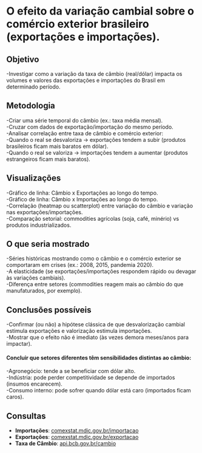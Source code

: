 # O efeito da variação cambial sobre o comércio exterior brasileiro (exportações e importações).

## Objetivo
-Investigar como a variação da taxa de câmbio (real/dólar) impacta os volumes e valores das exportações e importações do Brasil em determinado período.

## Metodologia
-Criar uma série temporal do câmbio (ex.: taxa média mensal). <br>
-Cruzar com dados de exportação/importação do mesmo período. <br>
-Analisar correlação entre taxa de câmbio e comércio exterior: <br>
-Quando o real se desvaloriza → exportações tendem a subir (produtos brasileiros ficam mais baratos em dólar). <br>
-Quando o real se valoriza → importações tendem a aumentar (produtos estrangeiros ficam mais baratos). <br>

## Visualizações 

-Gráfico de linha: Câmbio x Exportações ao longo do tempo. <br>
-Gráfico de linha: Câmbio x Importações ao longo do tempo. <br>
-Correlação (heatmap ou scatterplot) entre variação do câmbio e variação nas exportações/importações. <br>
-Comparação setorial: commodities agrícolas (soja, café, minério) vs produtos industrializados. <br>

## O que seria mostrado

-Séries históricas mostrando como o câmbio e o comércio exterior se comportaram em crises (ex.: 2008, 2015, pandemia 2020). <br>
-A elasticidade (se exportações/importações respondem rápido ou devagar às variações cambiais). <br>
-Diferença entre setores (commodities reagem mais ao câmbio do que manufaturados, por exemplo). <br>

## Conclusões possíveis

-Confirmar (ou não) a hipótese clássica de que desvalorização cambial estimula exportações e valorização estimula importações. <br>
-Mostrar que o efeito não é imediato (às vezes demora meses/anos para impactar). <br>

#### Concluir que setores diferentes têm sensibilidades distintas ao câmbio:
-Agronegócio: tende a se beneficiar com dólar alto. <br>
-Indústria: pode perder competitividade se depende de importados (insumos encarecem). <br>
-Consumo interno: pode sofrer quando dólar está caro (importados ficam caros). <br>


## Consultas

- **Importações**: [comexstat.mdic.gov.br/importacao](https://comexstat.mdic.gov.br/pt/geral/137007)
- **Exportações**: [comexstat.mdic.gov.br/exportacao](https://comexstat.mdic.gov.br/pt/geral/137008)
- **Taxa de Câmbio**: [api.bcb.gov.br/cambio](https://api.bcb.gov.br/dados/serie/bcdata.sgs.1/dados?formato=json&dataInicial=04/10/2014&dataFinal=04/10/2024)